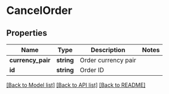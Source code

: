 # CancelOrder

## Properties
Name | Type | Description | Notes
------------ | ------------- | ------------- | -------------
**currency_pair** | **string** | Order currency pair | 
**id** | **string** | Order ID | 

[[Back to Model list]](../README.md#documentation-for-models) [[Back to API list]](../README.md#documentation-for-api-endpoints) [[Back to README]](../README.md)


